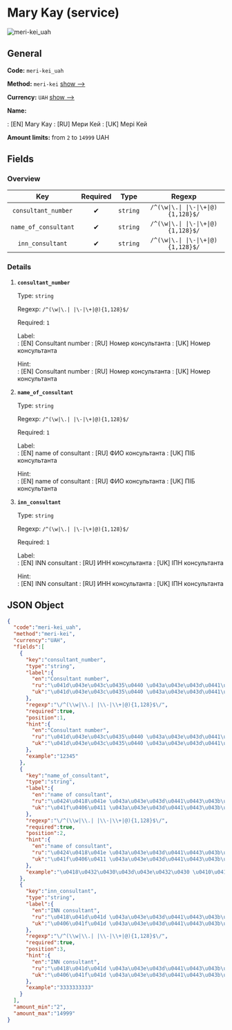 
# Mary Kay (service) 
![meri-kei_uah](https://static.openfintech.io/payout_methods/meri-kei_uah/logo.svg?w=400&c=v0.59.26#w24)  

## General 
 
**Code:** `meri-kei_uah` 
 
**Method:** `meri-kei` [show -->](/payout-methods/meri-kei/) 
 
**Currency:** `UAH` [show -->](/currencies/UAH/) 
 
**Name:** 
 
:	[EN] Mary Kay 
:	[RU] Мери Кей 
:	[UK] Мері Кей 
 
**Amount limits:** from `2` to `14999` UAH 

## Fields 

### Overview 

|Key|Required|Type|Regexp| 
|:---:|:---:|:---:|:---:| 
|`consultant_number`|✔|`string`|`/^(\w\|\.\| \|\-\|\+\|@){1,128}$/`| 
|`name_of_consultant`|✔|`string`|`/^(\w\|\.\| \|\-\|\+\|@){1,128}$/`| 
|`inn_consultant`|✔|`string`|`/^(\w\|\.\| \|\-\|\+\|@){1,128}$/`| 
 

### Details 
 
1. **`consultant_number`** 
 
	Type: `string` 
 
	Regexp: `/^(\w|\.| |\-|\+|@){1,128}$/` 
 
	Required: `1` 
 
	Label:  
	: [EN] Consultant number 
	: [RU] Номер консультанта 
	: [UK] Номер консультанта 
 
	Hint:  
	: [EN] Consultant number 
	: [RU] Номер консультанта 
	: [UK] Номер консультанта 
 
2. **`name_of_consultant`** 
 
	Type: `string` 
 
	Regexp: `/^(\w|\.| |\-|\+|@){1,128}$/` 
 
	Required: `1` 
 
	Label:  
	: [EN] name of consultant 
	: [RU] ФИО консультанта 
	: [UK] ПІБ консультанта 
 
	Hint:  
	: [EN] name of consultant 
	: [RU] ФИО консультанта 
	: [UK] ПІБ консультанта 
 
3. **`inn_consultant`** 
 
	Type: `string` 
 
	Regexp: `/^(\w|\.| |\-|\+|@){1,128}$/` 
 
	Required: `1` 
 
	Label:  
	: [EN] INN consultant 
	: [RU] ИНН консультанта 
	: [UK] ІПН консультанта 
 
	Hint:  
	: [EN] INN consultant 
	: [RU] ИНН консультанта 
	: [UK] ІПН консультанта 
 

## JSON Object 

```json
{
  "code":"meri-kei_uah",
  "method":"meri-kei",
  "currency":"UAH",
  "fields":[
    {
      "key":"consultant_number",
      "type":"string",
      "label":{
        "en":"Consultant number",
        "ru":"\u041d\u043e\u043c\u0435\u0440 \u043a\u043e\u043d\u0441\u0443\u043b\u044c\u0442\u0430\u043d\u0442\u0430",
        "uk":"\u041d\u043e\u043c\u0435\u0440 \u043a\u043e\u043d\u0441\u0443\u043b\u044c\u0442\u0430\u043d\u0442\u0430"
      },
      "regexp":"\/^(\\w|\\.| |\\-|\\+|@){1,128}$\/",
      "required":true,
      "position":1,
      "hint":{
        "en":"Consultant number",
        "ru":"\u041d\u043e\u043c\u0435\u0440 \u043a\u043e\u043d\u0441\u0443\u043b\u044c\u0442\u0430\u043d\u0442\u0430",
        "uk":"\u041d\u043e\u043c\u0435\u0440 \u043a\u043e\u043d\u0441\u0443\u043b\u044c\u0442\u0430\u043d\u0442\u0430"
      },
      "example":"12345"
    },
    {
      "key":"name_of_consultant",
      "type":"string",
      "label":{
        "en":"name of consultant",
        "ru":"\u0424\u0418\u041e \u043a\u043e\u043d\u0441\u0443\u043b\u044c\u0442\u0430\u043d\u0442\u0430",
        "uk":"\u041f\u0406\u0411 \u043a\u043e\u043d\u0441\u0443\u043b\u044c\u0442\u0430\u043d\u0442\u0430"
      },
      "regexp":"\/^(\\w|\\.| |\\-|\\+|@){1,128}$\/",
      "required":true,
      "position":2,
      "hint":{
        "en":"name of consultant",
        "ru":"\u0424\u0418\u041e \u043a\u043e\u043d\u0441\u0443\u043b\u044c\u0442\u0430\u043d\u0442\u0430",
        "uk":"\u041f\u0406\u0411 \u043a\u043e\u043d\u0441\u0443\u043b\u044c\u0442\u0430\u043d\u0442\u0430"
      },
      "example":"\u0418\u0432\u0430\u043d\u043e\u0432\u0430 \u0410\u0410"
    },
    {
      "key":"inn_consultant",
      "type":"string",
      "label":{
        "en":"INN consultant",
        "ru":"\u0418\u041d\u041d \u043a\u043e\u043d\u0441\u0443\u043b\u044c\u0442\u0430\u043d\u0442\u0430",
        "uk":"\u0406\u041f\u041d \u043a\u043e\u043d\u0441\u0443\u043b\u044c\u0442\u0430\u043d\u0442\u0430"
      },
      "regexp":"\/^(\\w|\\.| |\\-|\\+|@){1,128}$\/",
      "required":true,
      "position":3,
      "hint":{
        "en":"INN consultant",
        "ru":"\u0418\u041d\u041d \u043a\u043e\u043d\u0441\u0443\u043b\u044c\u0442\u0430\u043d\u0442\u0430",
        "uk":"\u0406\u041f\u041d \u043a\u043e\u043d\u0441\u0443\u043b\u044c\u0442\u0430\u043d\u0442\u0430"
      },
      "example":"3333333333"
    }
  ],
  "amount_min":"2",
  "amount_max":"14999"
}
```  
